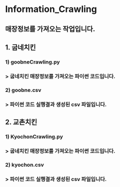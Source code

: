 # Information_Crawling
## 매장정보를 가져오는 작업입니다.
## 1. 굽네치킨
### 1) goobneCrawling.py
### > 굽네치킨 매장정보를 가져오는 파이썬 코드입니다.
### 2) goobne.csv
### > 파이썬 코드 실행결과 생성된 csv 파일입니다.
##
## 2. 교촌치킨
### 1) KyochonCrawling.py
### > 굽네치킨 매장정보를 가져오는 파이썬 코드입니다.
### 2) kyochon.csv
### > 파이썬 코드 실행결과 생성된 csv 파일입니다.
